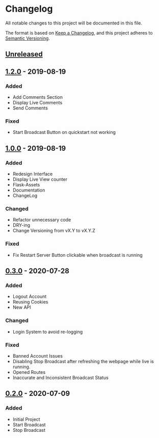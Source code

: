 # Changelog

All notable changes to this project will be documented in this file.

The format is based on [Keep a Changelog](https://keepachangelog.com/en/1.0.0/),
and this project adheres to [Semantic Versioning](https://semver.org/spec/v2.0.0.html).

## [Unreleased]

## [1.2.0] - 2019-08-19

### Added

- Add Comments Section
- Display Live Comments
- Send Comments

### Fixed

- Start Broadcast Button on quickstart not working

## [1.0.0] - 2019-08-19

### Added

- Redesign Interface
- Display Live View counter
- Flask-Assets
- Documentation
- ChangeLog

### Changed

- Refactor unnecessary code
- DRY-ing
- Change Versioning from vX.Y to vX.Y.Z

### Fixed

- Fix Restart Server Button clickable when broadcast is running

## [0.3.0] - 2020-07-28

### Added

- Logout Account
- Reusing Cookies
- New API

### Changed

- Login System to avoid re-logging

### Fixed

- Banned Account Issues
- Disabling Stop Broadcast after refreshing the webpage while live is running.
- Opened Routes
- Inaccurate and Inconsistent Broadcast Status

## [0.2.0] - 2020-07-09

### Added

- Initial Project
- Start Broadcast
- Stop Broadcast

[unreleased]: https://github.com/RaihanStark/instaliveweb/compare/master
[1.2.0]: https://github.com/RaihanStark/instaliveweb/releases/tag/v1.2.0
[1.0.0]: https://github.com/RaihanStark/instaliveweb/releases/tag/v1.0.0
[0.3.0]: https://github.com/RaihanStark/instaliveweb/releases/tag/v0.2
[0.2.0]: https://github.com/RaihanStark/instaliveweb/releases/tag/v0.2
